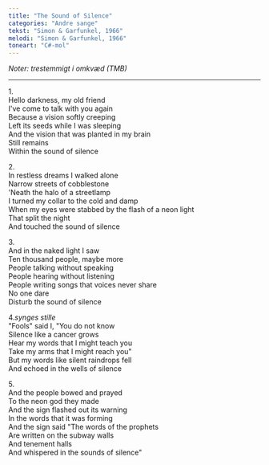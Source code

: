 ```yaml
---
title: "The Sound of Silence"
categories: "Andre sange"
tekst: "Simon & Garfunkel, 1966"
melodi: "Simon & Garfunkel, 1966"
toneart: "C#-mol"
---
```

*Noter: trestemmigt i omkvæd (TMB)*

***

1\.\
Hello darkness, my old friend\
I've come to talk with you again\
Because a vision softly creeping\
Left its seeds while I was sleeping\
And the vision that was planted in my brain\
Still remains\
Within the sound of silence

2\.\
In restless dreams I walked alone\
Narrow streets of cobblestone\
'Neath the halo of a streetlamp\
I turned my collar to the cold and damp\
When my eyes were stabbed by the flash of a neon light\
That split the night\
And touched the sound of silence

3\.\
And in the naked light I saw\
Ten thousand people, maybe more\
People talking without speaking\
People hearing without listening\
People writing songs that voices never share\
No one dare\
Disturb the sound of silence

4.*synges stille*\
"Fools" said I, "You do not know\
Silence like a cancer grows\
Hear my words that I might teach you\
Take my arms that I might reach you"\
But my words like silent raindrops fell\
And echoed in the wells of silence

5\.\
And the people bowed and prayed\
To the neon god they made\
And the sign flashed out its warning\
In the words that it was forming\
And the sign said "The words of the prophets\
Are written on the subway walls\
And tenement halls\
And whispered in the sounds of silence"